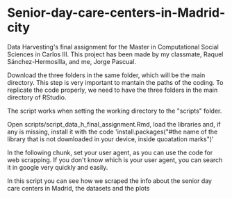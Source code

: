 # Senior-day-care-centers-in-Madrid-city
Data Harvesting's final assignment for the Master in Computational Social Sciences in Carlos III. This project has been made by my classmate, Raquel Sánchez-Hermosilla, and me, Jorge Pascual.

Download the three folders in the same folder, which will be the main directory. This step is very important to mantain the paths of the coding. To replicate the code properly, we need to have the three folders in the main directory of RStudio.

The script works when setting the working directory to the "scripts" folder.

Open scripts/script_data_h_final_assignment.Rmd, load the libraries and, if any is missing, install it with the code 'install.packages("#the name of the library that is not downloaded in your device, inside quoatation marks")'

In the following chunk, set your user agent, as you can use the code for web scrapping. If you don't know which is your user agent, you can search it in google very quickly and easily. 

In this script you can see how we scraped the info about the senior day care centers in Madrid, the datasets and the plots
